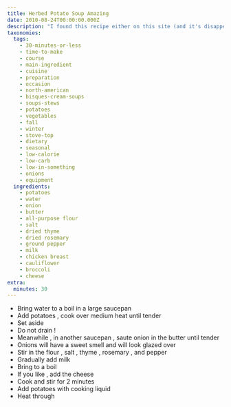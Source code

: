 ```yaml
---
title: Herbed Potato Soup Amazing
date: 2010-08-24T00:00:00.000Z
description: "I found this recipe either on this site (and it's disappeared) or another that i don't remember. i had this recipe memorized last winter! although, over summer, i forgot, so i came looking for it on here recently. since i found my written copy and since i don't see it here anymore, i am going to share it with you! \r\n\r\nwhat's great about this recipe is what you can do with it. i love to add chicken or cauliflower or broccoli or cheese to it at the end. (requires an extra step!)"
taxonomies:
  tags:
    - 30-minutes-or-less
    - time-to-make
    - course
    - main-ingredient
    - cuisine
    - preparation
    - occasion
    - north-american
    - bisques-cream-soups
    - soups-stews
    - potatoes
    - vegetables
    - fall
    - winter
    - stove-top
    - dietary
    - seasonal
    - low-calorie
    - low-carb
    - low-in-something
    - onions
    - equipment
  ingredients:
    - potatoes
    - water
    - onion
    - butter
    - all-purpose flour
    - salt
    - dried thyme
    - dried rosemary
    - ground pepper
    - milk
    - chicken breast
    - cauliflower
    - broccoli
    - cheese
extra:
  minutes: 30
---
```

 - Bring water to a boil in a large saucepan
 - Add potatoes , cook over medium heat until tender
 - Set aside
 - Do not drain !
 - Meanwhile , in another saucepan , saute onion in the butter until tender
 - Onions will have a sweet smell and will look glazed over
 - Stir in the flour , salt , thyme , rosemary , and pepper
 - Gradually add milk
 - Bring to a boil
 - If you like , add the cheese
 - Cook and stir for 2 minutes
 - Add potatoes with cooking liquid
 - Heat through
